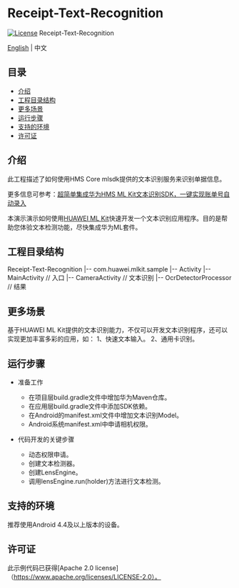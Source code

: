 # Receipt-Text-Recognition
[![License](https://img.shields.io/badge/Docs-hmsguides-brightgreen)](https://developer.huawei.com/consumer/cn/doc/development/HMS-Guides/ml-introduction-4)
Receipt-Text-Recognition

[English](https://github.com/HMS-Core/hms-ml-demo/blob/master/Photo-Translate/README.md) | 中文

## 目录

 * [介绍](#介绍)
 * [工程目录结构](#工程目录结构)
 * [更多场景](#更多场景)
 * [运行步骤](#运行步骤)
 * [支持的环境](#支持的环境)
 * [许可证](#许可证)


## 介绍
此工程描述了如何使用HMS Core mlsdk提供的文本识别服务来识别单据信息。

更多信息可参考：[超简单集成华为HMS ML Kit文本识别SDK，一键实现账单号自动录入](https://developer.huawei.com/consumer/cn/forum/topicview?tid=0203343372058830370&fid=18)

本演示演示如何使用[HUAWEI ML Kit](https://developer.huawei.com/consumer/en/hms/huawei-mlkit)快速开发一个文本识别应用程序。目的是帮助您体验文本检测功能，尽快集成华为ML套件。

## 工程目录结构
Receipt-Text-Recognition
    |-- com.huawei.mlkit.sample
        |-- Activity
            |-- MainActivity // 入口
            |-- CameraActivity // 文本识别
            |-- OcrDetectorProcessor // 结果

## 更多场景
基于HUAWEI ML Kit提供的文本识别能力，不仅可以开发文本识别程序，还可以实现更加丰富多彩的应用，如：
1、快速文本输入。
2、通用卡识别。

## 运行步骤
- 准备工作
  - 在项目层build.gradle文件中增加华为Maven仓库。
  - 在应用层build.gradle文件中添加SDK依赖。
  - 在Android的manifest.xml文件中增加文本识别Model。
  - Android系统manifest.xml中申请相机权限。

- 代码开发的关键步骤
  - 动态权限申请。
  - 创建文本检测器。
  - 创建LensEngine。
  - 调用lensEngine.run(holder)方法进行文本检测。

## 支持的环境
推荐使用Android 4.4及以上版本的设备。

##  许可证
此示例代码已获得[Apache 2.0 license]（https://www.apache.org/licenses/LICENSE-2.0）。
